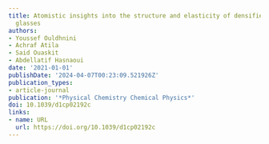 ```yaml
---
title: Atomistic insights into the structure and elasticity of densified 45S5 bioactive
  glasses
authors:
- Youssef Ouldhnini
- Achraf Atila
- Said Ouaskit
- Abdellatif Hasnaoui
date: '2021-01-01'
publishDate: '2024-04-07T00:23:09.521926Z'
publication_types:
- article-journal
publication: '*Physical Chemistry Chemical Physics*'
doi: 10.1039/d1cp02192c
links:
- name: URL
  url: https://doi.org/10.1039/d1cp02192c
---
```

